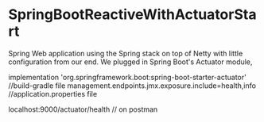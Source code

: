 # SpringBootReactiveWithActuatorStart
Spring Web application using the Spring stack on top of Netty with little configuration from our end. We plugged in Spring Boot's Actuator module,

implementation 'org.springframework.boot:spring-boot-starter-actuator'    //build-gradle file
management.endpoints.jmx.exposure.include=health,info						//application.properties file

localhost:9000/actuator/health												// on postman
